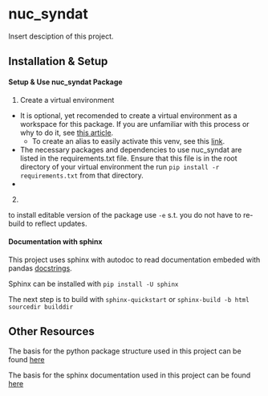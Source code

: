 # nuc_syndat

Insert desciption of this project.

## Installation & Setup

#### Setup & Use nuc_syndat Package

1. Create a virtual environment
 - It is optional, yet recomended to create a virtual environment as a workspace for this package. If you are unfamiliar with this process or why to do it, see [this article](https://towardsdatascience.com/virtual-environments-for-absolute-beginners-what-is-it-and-how-to-create-one-examples-a48da8982d4b). 
   - To create an alias to easily activate this venv, see this [link](https://wpbeaches.com/make-an-alias-in-bash-or-zsh-shell-in-macos-with-terminal/).
 - The necessary packages and dependencies to use nuc_syndat are listed in the requirements.txt file. Ensure that this file is in the root directory of your virtual environment the run `pip install -r requirements.txt` from that directory.
 - 
 

2. 



to install editable version of the package use `-e` s.t. you do not have to re-build to reflect updates.

#### Documentation with sphinx
This project uses sphinx with autodoc to read documentation embeded with pandas [docstrings](https://pandas.pydata.org/docs/development/contributing_docstring.html#plots-in-examples).

Sphinx can be installed with `pip install -U sphinx`

The next step is to build with `sphinx-quickstart` or `sphinx-build -b html sourcedir builddir`



## Other Resources
The basis for the python package structure used in this project can be found [here](https://packaging.python.org/en/latest/tutorials/packaging-projects/)

The basis for the sphinx documentation used in this project can be found [here](https://betterprogramming.pub/auto-documenting-a-python-project-using-sphinx-8878f9ddc6e9)
  


